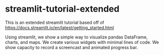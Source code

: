# streamlit-tutorial-extended

This is an extended streamlit tutorial based off of https://docs.streamlit.io/en/latest/getting_started.html

Using streamlit, we show a simple way to visualize pandas DataFrame, charts, and maps. We create various widgets with minimal lines of code. We show capacity to record a screencast and animated progress bar.
